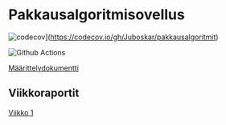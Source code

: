 # Pakkausalgoritmisovellus

![codecov](https://codecov.io/gh/Juboskar/pakkausalgoritmit/branch/main/graph/badge.svg?token=HDJKUELB4H)](https://codecov.io/gh/Juboskar/pakkausalgoritmit)

![Github Actions](https://github.com/Juboskar/pakkausalgoritmit/workflows/CI/badge.svg)

[Määrittelydokumentti](https://github.com/Juboskar/pakkausalgoritmit/blob/main/dokumentaatio/maarittelydokumentti.md)

## Viikkoraportit

[Viikko 1](https://github.com/Juboskar/pakkausalgoritmit/blob/main/dokumentaatio/viikkoraportti_1.md)
